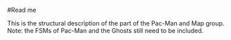 #Read me

This is the structural description of the part of the Pac-Man and Map group. Note: the FSMs of Pac-Man and the Ghosts still need to be included.
